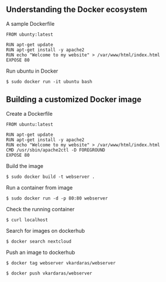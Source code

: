 ## Understanding the Docker ecosystem

A sample Dockerfile

```Shell
FROM ubunty:latest

RUN apt-get update
RUN apt-get install -y apache2
RUN echo "Welcome to my website" > /var/www/html/index.html
EXPOSE 80
```

Run ubuntu in Docker

```Shell
$ sudo docker run -it ubuntu bash
```

## Building a customized Docker image

Create a Dockerfile

```Shell
FROM ubuntu:latest

RUN apt-get update
RUN apt-get install -y apache2
RUN echo "Welcome to my website" > /var/www/html/index.html
CMD /usr/sbin/apache2ctl -D FOREGROUND
EXPOSE 80
```

Build the image

```Shell
$ sudo docker build -t webserver .
```

Run a container from image

```Shell
$ sudo docker run -d -p 80:80 webserver
```

Check the running container

```Shell
$ curl localhost
```

Search for images on dockerhub

```Shell
$ docker search nextcloud
```

Push an image to dockerhub

```Shell
$ docker tag webserver vkardaras/webserver

$ docker push vkardaras/webserver
```